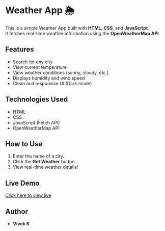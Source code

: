 # Weather App 🌦️

This is a simple Weather App built with **HTML**, **CSS**, and **JavaScript**.  
It fetches real-time weather information using the **OpenWeatherMap API**.

## Features
- Search for any city
- View current temperature
- View weather conditions (sunny, cloudy, etc.)
- Displays humidity and wind speed
- Clean and responsive UI (Dark mode)

## Technologies Used
- HTML
- CSS
- JavaScript (Fetch API)
- OpenWeatherMap API

## How to Use
1. Enter the name of a city.
2. Click the **Get Weather** button.
3. View real-time weather details!

## Live Demo
[Click here to view live](https://viveksundar522.github.io/weather-project/)

## Author
- **Vivek S**
